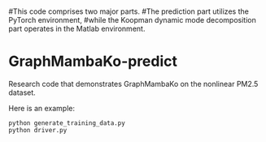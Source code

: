 #
#This code comprises two major parts. 
#The prediction part utilizes the PyTorch environment, 
#while the Koopman dynamic mode decomposition part operates in the Matlab environment.

# GraphMambaKo-predict
Research code that demonstrates GraphMambaKo on the nonlinear PM2.5 dataset.

Here is an example:
``` 
python generate_training_data.py
python driver.py
```


